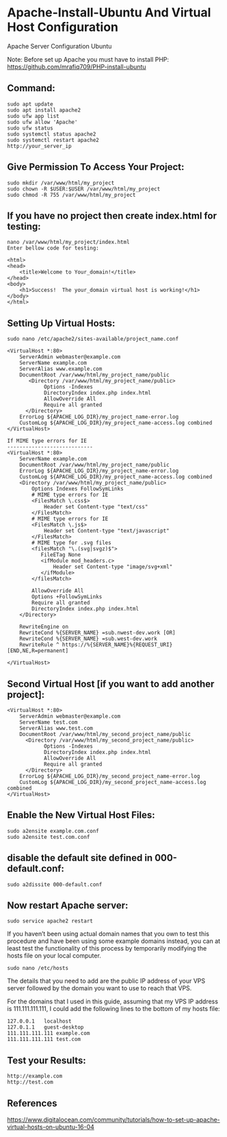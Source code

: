 # Apache-Install-Ubuntu And Virtual Host Configuration
Apache Server Configuration Ubuntu

Note: Before set up Apache you must have to install PHP: https://github.com/mrafiq709/PHP-install-ubuntu

Command:
---------
    sudo apt update
    sudo apt install apache2
    sudo ufw app list
    sudo ufw allow 'Apache'
    sudo ufw status
    sudo systemctl status apache2
    sudo systemctl restart apache2
    http://your_server_ip
    
Give Permission To Access Your Project:
---------------------------------------
    sudo mkdir /var/www/html/my_project
    sudo chown -R $USER:$USER /var/www/html/my_project
    sudo chmod -R 755 /var/www/html/my_project
    
If you have no project then create index.html for testing:
----------------------------------------------------------
    nano /var/www/html/my_project/index.html
    Enter bellow code for testing:
    
    <html>
    <head>
        <title>Welcome to Your_domain!</title>
    </head>
    <body>
        <h1>Success!  The your_domain virtual host is working!</h1>
    </body>
    </html>
    
Setting Up Virtual Hosts:
--------------------------
    sudo nano /etc/apache2/sites-available/project_name.conf
    
    <VirtualHost *:80>
        ServerAdmin webmaster@example.com
        ServerName example.com
        ServerAlias www.example.com
        DocumentRoot /var/www/html/my_project_name/public
           <Directory /var/www/html/my_project_name/public>
                Options -Indexes
                DirectoryIndex index.php index.html
                AllowOverride All
                Require all granted
          </Directory>
        ErrorLog ${APACHE_LOG_DIR}/my_project_name-error.log
        CustomLog ${APACHE_LOG_DIR}/my_project_name-access.log combined
    </VirtualHost>
    
    If MIME type errors for IE
    ----------------------------
    <VirtualHost *:80>
        ServerName example.com
        DocumentRoot /var/www/html/my_project_name/public
        ErrorLog ${APACHE_LOG_DIR}/my_project_name-error.log
        CustomLog ${APACHE_LOG_DIR}/my_project_name-access.log combined
        <Directory /var/www/html/my_project_name/public>
            Options Indexes FollowSymLinks
            # MIME type errors for IE
            <FilesMatch \.css$>
                Header set Content-type "text/css"
            </FilesMatch>
            # MIME type errors for IE
            <FilesMatch \.js$>
                Header set Content-type "text/javascript"
            </FilesMatch>
            # MIME type for .svg files
            <filesMatch "\.(svg|svgz)$">
               FileETag None
               <ifModule mod_headers.c>
                   Header set Content-type "image/svg+xml"
               </ifModule>
            </filesMatch>

            AllowOverride All
            Options +FollowSymLinks
            Require all granted
            DirectoryIndex index.php index.html
        </Directory>

        RewriteEngine on
        RewriteCond %{SERVER_NAME} =sub.nwest-dev.work [OR]
        RewriteCond %{SERVER_NAME} =sub.west-dev.work
        RewriteRule ^ https://%{SERVER_NAME}%{REQUEST_URI} [END,NE,R=permanent]

    </VirtualHost>
    
Second Virtual Host [if you want to add another project]:
---------------------------------------------------------

    <VirtualHost *:80>
        ServerAdmin webmaster@example.com
        ServerName test.com
        ServerAlias www.test.com
        DocumentRoot /var/www/html/my_second_project_name/public
          <Directory /var/www/html/my_second_project_name/public>
                Options -Indexes
                DirectoryIndex index.php index.html
                AllowOverride All
                Require all granted
          </Directory>
        ErrorLog ${APACHE_LOG_DIR}/my_second_project_name-error.log
        CustomLog ${APACHE_LOG_DIR}/my_second_project_name-access.log combined
    </VirtualHost>
    
Enable the New Virtual Host Files:
-----------------------------------
    sudo a2ensite example.com.conf
    sudo a2ensite test.com.conf
    
disable the default site defined in 000-default.conf:
-------------------------------------------------------
    sudo a2dissite 000-default.conf
    
 Now restart Apache server:
 ---------------------------
    sudo service apache2 restart
    
If you haven’t been using actual domain names that you own to test this procedure and have been using some example domains instead, you can at least test the functionality of this process by temporarily modifying the hosts file on your local computer.

    sudo nano /etc/hosts
    
The details that you need to add are the public IP address of your VPS server followed by the domain you want to use to reach that VPS.

For the domains that I used in this guide, assuming that my VPS IP address is 111.111.111.111, I could add the following lines to the bottom of my hosts file:

    127.0.0.1   localhost
    127.0.1.1   guest-desktop
    111.111.111.111 example.com
    111.111.111.111 test.com
    
Test your Results:
-------------------
    http://example.com
    http://test.com

References
------------
https://www.digitalocean.com/community/tutorials/how-to-set-up-apache-virtual-hosts-on-ubuntu-16-04
